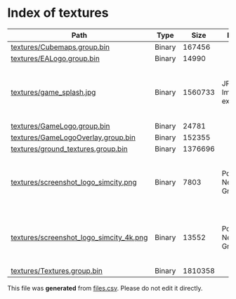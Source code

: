 # Index of textures

| Path | Type | Size | Format | Language | DiE Info | Notes | Hash |
| --- | --- | --- | --- | --- | --- | --- | --- |
| [textures/Cubemaps.group.bin](./textures/Cubemaps.group.bin) | Binary | 167456 |  |  |  |  | 27a65a4af8b6cc0d4b2711d490eb0383a9991bc516c64656b552490327f23d77 |
| [textures/EALogo.group.bin](./textures/EALogo.group.bin) | Binary | 14990 |  |  |  |  | 3f934120fd7e9bb00e3605de5919d3688635d7b71b5001b4b0509cdd8966fd69 |
| [textures/game_splash.jpg](./textures/game_splash.jpg) | Binary | 1560733 | JPEG Image[by extension] |  | Image: JPEG(1.01)[2730x1536,YCbCr]\nAudio: ProTracker module (.PT3)(v3.)[\n\n,by:  ""��,tmp:13 ord:7,Unknown tuning]\nImage: DQT[f9a93cb70da7bbe87e35cd9980a5fd47] | Unencrypted | 9d33fa50562d46cf5e1b3bdb5e0e415868ca6c267490af640d1c82a43542dd2d |
| [textures/GameLogo.group.bin](./textures/GameLogo.group.bin) | Binary | 24781 |  |  |  |  | a1e5f4fe81dd14939f5f5004f94ab13a437a4acbe58809c6bfa8584c228b72f8 |
| [textures/GameLogoOverlay.group.bin](./textures/GameLogoOverlay.group.bin) | Binary | 152355 |  |  |  |  | 79ff469a5d8c2d07d41086be3ee5a5eedf9247a97bc7b9d24a20ead2de61f6bc |
| [textures/ground_textures.group.bin](./textures/ground_textures.group.bin) | Binary | 1376696 |  |  |  |  | 4acb2f80075c2851ea5d004c57911d3ba97113cf08640daed47245b92904e4c1 |
| [textures/screenshot_logo_simcity.png](./textures/screenshot_logo_simcity.png) | Binary | 7803 | Portable Network Graphics | Image: PNG[RGBA,204x59,colours:256,sz:7803]\n(Heur) |  | Unencrypted; Logo with transparent bg as overlay for screenshots | 5ad78328e7822a13dece86399e6371222e63e2825abd73be2977be4828c98eb1 |
| [textures/screenshot_logo_simcity_4k.png](./textures/screenshot_logo_simcity_4k.png) | Binary | 13552 | Portable Network Graphics | Image: PNG[RGBA,408x117,colours:256,sz:13552]\n(Heur) |  | Unencrypted; Logo with transparent bg as overlay for screenshots | bf86e2bc0178d0777e7c52c9844cfade096c49f600ed45a0ec29f352d8243680 |
| [textures/Textures.group.bin](./textures/Textures.group.bin) | Binary | 1810358 |  |  |  |  | fa97345906a9bedc03d25bcdc9bb585c1c7487254ecdd77c20d51af8277877b4 |


This file was **generated** from [files.csv](../../../../../../../../../files.csv). Please do not edit it directly.
